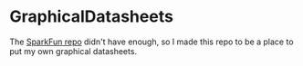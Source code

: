 # GraphicalDatasheets
The [SparkFun repo](http://github.com/SparkFun/Graphical_Datasheets) didn't have enough, so I made this repo to be a place to put my own graphical datasheets.